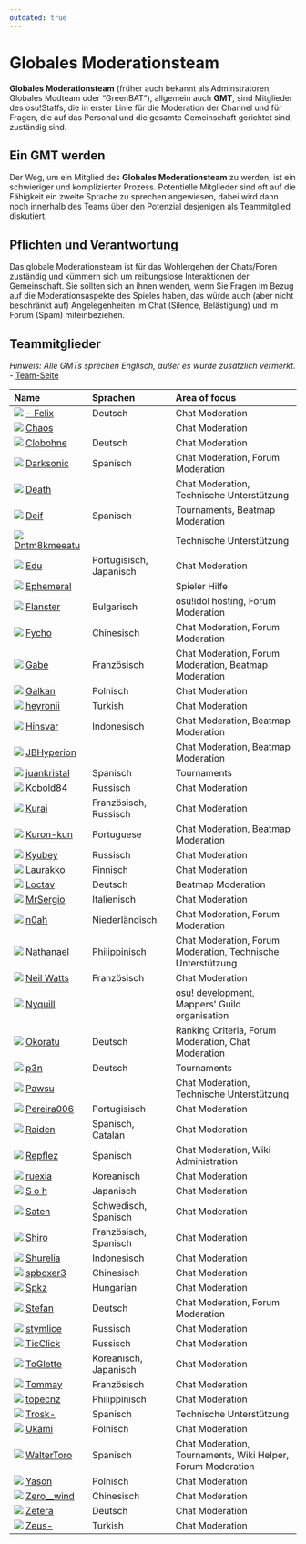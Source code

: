 ```yaml
---
outdated: true
---
```


# Globales Moderationsteam

**Globales Moderationsteam** (früher auch bekannt als Adminstratoren, Globales Modteam oder “GreenBAT”), allgemein auch **GMT**, sind Mitglieder des osu!Staffs, die in erster Linie für die Moderation der Channel und für Fragen, die auf das Personal und die gesamte Gemeinschaft gerichtet sind, zuständig sind.

## Ein GMT werden

Der Weg, um ein Mitglied des **Globales Moderationsteam** zu werden, ist ein schwieriger und komplizierter Prozess. Potentielle Mitglieder sind oft auf die Fähigkeit ein zweite Sprache zu sprechen angewiesen, dabei wird dann noch innerhalb des Teams über den Potenzial desjenigen als Teammitglied diskutiert.

## Pflichten und Verantwortung

Das globale Moderationsteam ist für das Wohlergehen der Chats/Foren zuständig und kümmern sich um reibungslose Interaktionen der Gemeinschaft. Sie sollten sich an ihnen wenden, wenn Sie Fragen im Bezug auf die Moderationsaspekte des Spieles haben, das würde auch (aber nicht beschränkt auf) Angelegenheiten im Chat (Silence, Belästigung) und im Forum (Spam) miteinbeziehen.

## Teammitglieder

*Hinweis: Alle GMTs sprechen Englisch, außer es wurde zusätzlich vermerkt.* - [Team-Seite](https://osu.ppy.sh/groups/4)

| Name | Sprachen | Area of focus |
| :-- | :-- | :-- |
| ![][flag_DE] [- Felix](https://osu.ppy.sh/users/8503985) | Deutsch | Chat Moderation |
| ![][flag_US] [Chaos](https://osu.ppy.sh/users/2628870) | | Chat Moderation |
| ![][flag_DE] [Clobohne](https://osu.ppy.sh/users/499343) | Deutsch | Chat Moderation |
| ![][flag_AR] [Darksonic](https://osu.ppy.sh/users/570042) | Spanisch | Chat Moderation, Forum Moderation |
| ![][flag_US] [Death](https://osu.ppy.sh/users/3242450) | | Chat Moderation, Technische Unterstützung |
| ![][flag_ES] [Deif](https://osu.ppy.sh/users/318565) | Spanisch | Tournaments, Beatmap Moderation |
| ![][flag_US] [Dntm8kmeeatu](https://osu.ppy.sh/users/5428812) | | Technische Unterstützung |
| ![][flag_BR] [Edu](https://osu.ppy.sh/users/5618109) | Portugisisch, Japanisch | Chat Moderation |
| ![][flag_AU] [Ephemeral](https://osu.ppy.sh/users/102335) | | Spieler Hilfe |
| ![][flag_BG] [Flanster](https://osu.ppy.sh/users/447818) | Bulgarisch | osu!idol hosting, Forum Moderation |
| ![][flag_CN] [Fycho](https://osu.ppy.sh/users/1876867) | Chinesisch | Chat Moderation, Forum Moderation |
| ![][flag_CA] [Gabe](https://osu.ppy.sh/users/654108) | Französisch | Chat Moderation, Forum Moderation, Beatmap Moderation |
| ![][flag_PL] [Galkan](https://osu.ppy.sh/users/169570) | Polnisch | Chat Moderation |
| ![][flag_TR] [heyronii](https://osu.ppy.sh/users/5642779) | Turkish | Chat Moderation |
| ![][flag_ID] [Hinsvar](https://osu.ppy.sh/users/1249323) | Indonesisch | Chat Moderation, Beatmap Moderation |
| ![][flag_GB] [JBHyperion](https://osu.ppy.sh/users/4879508) | | Chat Moderation, Beatmap Moderation |
| ![][flag_AR] [juankristal](https://osu.ppy.sh/users/443656) | Spanisch | Tournaments |
| ![][flag_RU] [Kobold84](https://osu.ppy.sh/users/3227533) | Russisch | Chat Moderation |
| ![][flag_FR] [Kurai](https://osu.ppy.sh/users/77089) | Französisch, Russisch | Chat Moderation |
| ![][flag_BR] [Kuron-kun](https://osu.ppy.sh/users/2697284) | Portuguese | Chat Moderation, Beatmap Moderation |
| ![][flag_RU] [Kyubey](https://osu.ppy.sh/users/2195646) | Russisch | Chat Moderation |
| ![][flag_FI] [Laurakko](https://osu.ppy.sh/users/7253731) | Finnisch | Chat Moderation |
| ![][flag_DE] [Loctav](https://osu.ppy.sh/users/71366) | Deutsch | Beatmap Moderation |
| ![][flag_IT] [MrSergio](https://osu.ppy.sh/users/2581696) | Italienisch | Chat Moderation |
| ![][flag_NL] [n0ah](https://osu.ppy.sh/users/3086393) | Niederländisch | Chat Moderation, Forum Moderation |
| ![][flag_PH] [Nathanael](https://osu.ppy.sh/users/2295078) | Philippinisch | Chat Moderation, Forum Moderation, Technische Unterstützung |
| ![][flag_FR] [Neil Watts](https://osu.ppy.sh/users/3048059) | Französisch | Chat Moderation |
| ![][flag_US] [Nyquill](https://osu.ppy.sh/users/682935) | | osu! development, Mappers' Guild organisation |
| ![][flag_DE] [Okoratu](https://osu.ppy.sh/users/1623405) | Deutsch | Ranking Criteria, Forum Moderation, Chat Moderation |
| ![][flag_DE] [p3n](https://osu.ppy.sh/users/123703) | Deutsch | Tournaments |
| ![][flag_CA] [Pawsu](https://osu.ppy.sh/users/2371454) | | Chat Moderation, Technische Unterstützung |
| ![][flag_PT] [Pereira006](https://osu.ppy.sh/users/537344) | Portugisisch | Chat Moderation |
| ![][flag_ES] [Raiden](https://osu.ppy.sh/users/2239480) | Spanisch, Catalan | Chat Moderation |
| ![][flag_MX] [Repflez](https://osu.ppy.sh/users/201392) | Spanisch | Chat Moderation, Wiki Administration |
| ![][flag_KR] [ruexia](https://osu.ppy.sh/users/385069) | Koreanisch | Chat Moderation |
| ![][flag_JP] [S o h](https://osu.ppy.sh/users/2234772) | Japanisch | Chat Moderation |
| ![][flag_SE] [Saten](https://osu.ppy.sh/users/444506) | Schwedisch, Spanisch | Chat Moderation |
| ![][flag_FR] [Shiro](https://osu.ppy.sh/users/113005) | Französisch, Spanisch | Chat Moderation |
| ![][flag_ID] [Shurelia](https://osu.ppy.sh/users/3807986) | Indonesisch | Chat Moderation |
| ![][flag_TW] [spboxer3](https://osu.ppy.sh/users/197974) | Chinesisch | Chat Moderation |
| ![][flag_HU] [Spkz](https://osu.ppy.sh/users/2964029) | Hungarian | Chat Moderation |
| ![][flag_AT] [Stefan](https://osu.ppy.sh/users/626907) | Deutsch | Chat Moderation, Forum Moderation |
| ![][flag_RU] [stymlice](https://osu.ppy.sh/users/5122436) | Russisch | Chat Moderation |
| ![][flag_RU] [TicClick](https://osu.ppy.sh/users/672931) | Russisch | Chat Moderation |
| ![][flag_KR] [ToGlette](https://osu.ppy.sh/users/1076236) | Koreanisch, Japanisch | Chat Moderation |
| ![][flag_FR] [Tommay](https://osu.ppy.sh/users/3132818) | Französisch | Chat Moderation |
| ![][flag_PH] [topecnz](https://osu.ppy.sh/users/2103927) | Philippinisch | Chat Moderation |
| ![][flag_ES] [Trosk-](https://osu.ppy.sh/users/3469385) | Spanisch | Technische Unterstützung |
| ![][flag_PL] [Ukami](https://osu.ppy.sh/users/820865) | Polnisch | Chat Moderation |
| ![][flag_CL] [WalterToro](https://osu.ppy.sh/users/5281416) | Spanisch | Chat Moderation, Tournaments, Wiki Helper, Forum Moderation |
| ![][flag_PL] [Yason](https://osu.ppy.sh/users/2574392) | Polnisch | Chat Moderation |
| ![][flag_CN] [Zero__wind](https://osu.ppy.sh/users/1822830) | Chinesisch | Chat Moderation |
| ![][flag_DE] [Zetera](https://osu.ppy.sh/users/587737) | Deutsch | Chat Moderation |
| ![][flag_TR] [Zeus-](https://osu.ppy.sh/users/5464437) | Turkish | Chat Moderation |

[flag_AR]: /wiki/shared/flag/AR.gif
[flag_AT]: /wiki/shared/flag/AT.gif
[flag_AU]: /wiki/shared/flag/AU.gif
[flag_BG]: /wiki/shared/flag/BG.gif
[flag_BR]: /wiki/shared/flag/BR.gif
[flag_CA]: /wiki/shared/flag/CA.gif
[flag_CL]: /wiki/shared/flag/CL.gif
[flag_CN]: /wiki/shared/flag/CN.gif
[flag_DE]: /wiki/shared/flag/DE.gif
[flag_ES]: /wiki/shared/flag/ES.gif
[flag_FI]: /wiki/shared/flag/FI.gif
[flag_FR]: /wiki/shared/flag/FR.gif
[flag_GB]: /wiki/shared/flag/GB.gif
[flag_HU]: /wiki/shared/flag/HU.gif
[flag_ID]: /wiki/shared/flag/ID.gif
[flag_IT]: /wiki/shared/flag/IT.gif
[flag_JP]: /wiki/shared/flag/JP.gif
[flag_KR]: /wiki/shared/flag/KR.gif
[flag_MX]: /wiki/shared/flag/MX.gif
[flag_NL]: /wiki/shared/flag/NL.gif
[flag_PH]: /wiki/shared/flag/PH.gif
[flag_PL]: /wiki/shared/flag/PL.gif
[flag_PT]: /wiki/shared/flag/PT.gif
[flag_RU]: /wiki/shared/flag/RU.gif
[flag_SE]: /wiki/shared/flag/SE.gif
[flag_TR]: /wiki/shared/flag/TR.gif
[flag_TW]: /wiki/shared/flag/TW.gif
[flag_US]: /wiki/shared/flag/US.gif
